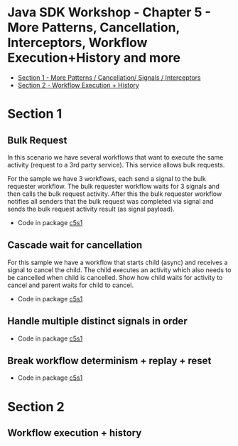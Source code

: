 # Java SDK Workshop - Chapter 5 - More Patterns, Cancellation, Interceptors, Workflow Execution+History and more

* [Section 1 - More Patterns / Cancellation/ Signals / Interceptors](#Section-1)
* [Section 2 - Workflow Execution + History](#Section-2)

# Section 1

## Bulk Request

In this scenario we have several workflows that want to execute the same activity (request to a 3rd party service).
This service allows bulk requests. 

For the sample we have 3 workflows, each send a signal to the bulk requester workflow.
The bulk requester workflow waits for 3 signals and then calls the bulk request activity.
After this the bulk requester workflow notifies all senders that the bulk request was completed 
via signal and sends the bulk request activity result (as signal payload).

* Code in package [c5s1](c5s1)

## Cascade wait for cancellation

For this sample we have a workflow that starts child (async) and receives a signal to cancel the child.
The child executes an activity which also needs to be cancelled when child is cancelled.
Show how child waits for activity to cancel and parent waits for child to cancel.

* Code in package [c5s1](c5s2)

## Handle multiple distinct signals in order

* Code in package [c5s1](c5s3)

## Break workflow determinism + replay + reset

* Code in package [c5s1](c5s4)

# Section 2

## Workflow execution + history
